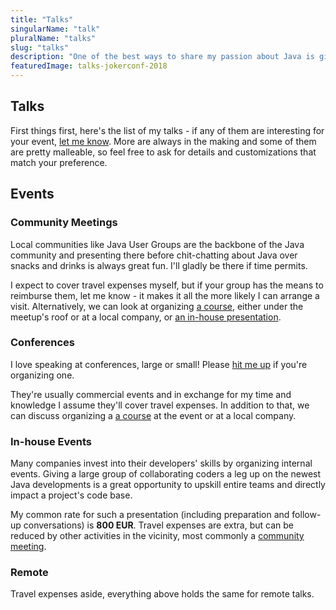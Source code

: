 ```yaml
---
title: "Talks"
singularName: "talk"
pluralName: "talks"
slug: "talks"
description: "One of the best ways to share my passion about Java is giving a talk - be it at a local meetup, an international conference, in-house at a company, or (nowadays) remotely"
featuredImage: talks-jokerconf-2018
---
```


## Talks

First things first, here's the list of my talks - if any of them are interesting for your event, [let me know](contact).
More are always in the making and some of them are pretty malleable, so feel free to ask for details and customizations that match your preference.

<postlist kind="channel"></postlist>

## Events

### Community Meetings

Local communities like Java User Groups are the backbone of the Java community and presenting there before chit-chatting about Java over snacks and drinks is always great fun.
I'll gladly be there if time permits.

I expect to cover travel expenses myself, but if your group has the means to reimburse them, let me know - it makes it all the more likely I can arrange a visit.
Alternatively, we can look at organizing [a course](courses), either under the meetup's roof or at a local company, or [an in-house presentation](#in-house-events).

### Conferences

I love speaking at conferences, large or small!
Please [hit me up](/contact) if you're organizing one.

They're usually commercial events and in exchange for my time and knowledge I assume they'll cover travel expenses.
In addition to that, we can discuss organizing a [a course](courses) at the event or at a local company.

### In-house Events

Many companies invest into their developers' skills by organizing internal events.
Giving a large group of collaborating coders a leg up on the newest Java developments is a great opportunity to upskill entire teams and directly impact a project's code base.

My common rate for such a presentation (including preparation and follow-up conversations) is **800 EUR**.
Travel expenses are extra, but can be reduced by other activities in the vicinity, most commonly a [community meeting](#community-meetings).

### Remote

Travel expenses aside, everything above holds the same for remote talks.
